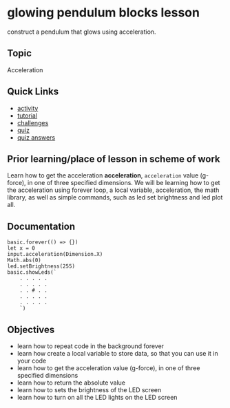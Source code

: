 # glowing pendulum blocks lesson

construct a pendulum that glows using acceleration.

## Topic

Acceleration

## Quick Links

* [activity](/lessons/glowing-pendulum/activity)
* [tutorial](/lessons/glowing-pendulum/tutorial)
* [challenges](/lessons/glowing-pendulum/challenges)
* [quiz](/lessons/glowing-pendulum/quiz)
* [quiz answers](/lessons/glowing-pendulum/quiz-answers)

## Prior learning/place of lesson in scheme of work

Learn how to get the acceleration **acceleration**, `acceleration` value (g-force), in one of three specified dimensions. We will be learning how to get the acceleration using forever loop, a local variable, acceleration, the math library, as well as simple commands, such as led set brightness and led plot all.

## Documentation

```cards
basic.forever(() => {})
let x = 0
input.acceleration(Dimension.X)
Math.abs(0)
led.setBrightness(255)
basic.showLeds(`
    . . . . .
    . . . . .
    . . # . .
    . . . . .
    . . . . .
    `)
```

## Objectives

* learn how to repeat code in the background forever
* learn how create a local variable to store data, so that you can use it in your code
* learn how to get the acceleration value (g-force), in one of three specified dimensions
* learn how to return the absolute value
* learn how to sets the brightness of the LED screen
* learn how to turn on all the LED lights on the LED screen

